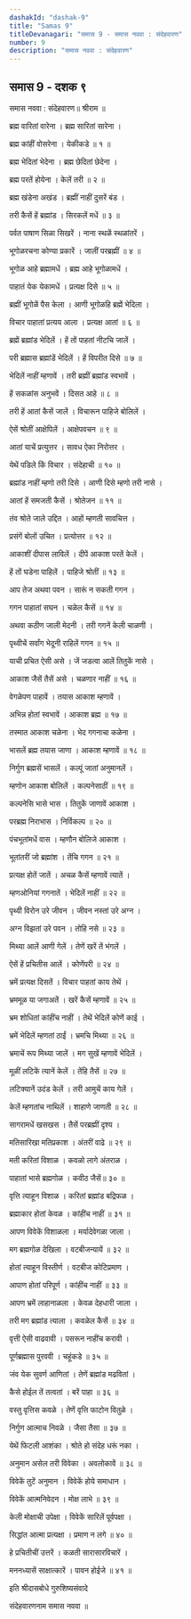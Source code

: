 ```yaml
---
dashakId: "dashak-9"
title: "Samas 9"
titleDevanagari: "समास 9 - समास नववा : संदेहवारण"
number: 9
description: "समास नववा : संदेहवारण"
---
```


## समास 9 - दशक ९

समास नववा : संदेहवारण॥ श्रीराम ॥

ब्रह्म वारितां वारेना । ब्रह्म सारितां सारेना ।

ब्रह्म कांहीं वोसरेना । येकीकडे ॥ १ ॥

ब्रह्म भेदितां भेदेना । ब्रह्म छेदितां छेदेना ।

ब्रह्म परतें होयेना । केलें तरी ॥ २ ॥

ब्रह्म खंडेना अखंड । ब्रह्मीं नाहीं दुसरें बंड ।

तरी कैसें हें ब्रह्मांड । सिरकलें मधें ॥ ३ ॥

पर्वत पाषाण सिळा सिखरें । नाना स्थळें स्थळांतरें ।

भूगोळरचना कोण्या प्रकारें । जालीं परब्रह्मीं ॥ ४ ॥

भूगोळ आहे ब्रह्मामधें । ब्रह्म आहे भूगोळामधें ।

पाहातं येक येकामधें । प्रत्यक्ष दिसे ॥ ५ ॥

ब्रह्मीं भूगोळें पैस केला । आणी भूगोळहि ब्रह्में भेदिला ।

विचार पाहातां प्रत्यय आला । प्रत्यक्ष आतां ॥ ६ ॥

ब्रह्में ब्रह्मांड भेदिलें । हें तों पाहतां नीटचि जालें ।

परी ब्रह्मास ब्रह्मांडें भेदिलें । हें विपरीत दिसे ॥ ७ ॥

भेदिलें नाहीं म्हणावें । तरी ब्रह्मीं ब्रह्मांड स्वभावें ।

हें सकळांस अनुभवें । दिसत आहे ॥ ८ ॥

तरी हें आतां कैसें जालें । विचारून पाहिजे बोलिलें ।

ऐसें श्रोतीं आक्षेपिलें । आक्षेपवचन ॥ ९ ॥

आतां याचें प्रत्युत्तर । सावध ऐका निरोत्तर ।

येथें पडिले किं विचार । संदेहाची ॥ १० ॥

ब्रह्मांड नाहीं म्हणो तरी दिसे । आणी दिसे म्हणो तरी नासे ।

आतां हें समजती कैसें । श्रोतेजन ॥ ११ ॥

तंव श्रोते जाले उद्दित । आहों म्हणती सावचित्त ।

प्रसंगें बोलों उचित । प्रत्योत्तर ॥ १२ ॥

आकाशीं दीपास लाविलें । दीपें आकाश परतें केलें ।

हें तों घडेना पाहिलें । पाहिजे श्रोतीं ॥ १३ ॥

आप तेज अथवा पवन । सारूं न सकती गगन ।

गगन पाहातां सघन । चळेल कैसें ॥ १४ ॥

अथवा कठीण जाली मेदनी । तरी गगनें केली चाळणी ।

पृथ्वीचें सर्वांग भेदूनी राहिलें गगन ॥ १५ ॥

याची प्रचित ऐसी असे । जें जडत्वा आलें तितुकें नासे ।

आकाश जैसें तैसें असे । चळणार नाहीं ॥ १६ ॥

वेगळेपण पाहावें । तयास आकाश म्हणावें ।

अभिन्न होतां स्वभावें । आकाश ब्रह्म ॥ १७ ॥

तस्मात आकाश चळेना । भेद गगनाचा कळेना ।

भासलें ब्रह्म तयास जाणा । आकाश म्हणावें ॥ १८ ॥

निर्गुण ब्रह्मसें भासलें । कल्पूं जातां अनुमानलें ।

म्हणोन आकाश बोलिलें । कल्पनेसाठीं ॥ १९ ॥

कल्पनेसि भासे भास । तितुकें जाणावें आकाश ।

परब्रह्म निराभास । निर्विकल्प ॥ २० ॥

पंचभूतांमधें वास । म्हणौन बोलिजे आकाश ।

भूतांतरीं जो ब्रह्मांश । तेंचि गगन ॥ २१ ॥

प्रत्यक्ष होतें जातें । अचळ कैसें म्हणावें त्यातें ।

म्हणओनियां गगनातें । भेदिलें नाहीं ॥ २२ ॥

पृथ्वी विरोन उरे जीवन । जीवन नस्तां उरे अग्न ।

अग्न विझतां उरे पवन । तोहि नसे ॥ २३ ॥

मिथ्या आलें आणी गेलें । तेणें खरें तें भंगलें ।

ऐसें हें प्रचितीस आलें । कोणेंपरी ॥ २४ ॥

भ्रमें प्रत्यक्ष दिसतें । विचार पाहतां काय तेथें ।

भ्रममूळ या जगाअतें । खरें कैसें म्हणावें ॥ २५ ॥

भ्रम शोधितां कांहींच नाहीं । तेथें भेदिलें कोणें काई ।

भ्रमें भेदिलें म्हणतां ठाईं । भ्रमचि मिथ्या ॥ २६ ॥

भ्रमाचें रूप मिथ्या जालें । मग सुखें म्हणावें भेदिलें ।

मूळीं लटिकें त्यानें केलें । तेंहि तैसें ॥ २७ ॥

लटिक्यानें उदंड केलें । तरी आमुचें काय गेलें ।

केलें म्हणतांच नाथिलें । शाहाणे जाणती ॥ २८ ॥

सागरामधें खसखस । तैसें परब्रह्मीं दृश्य ।

मतिसारिखा मतिप्रकाश । अंतरीं वाढे ॥ २९ ॥

मती करितां विशाळ । कवळो लागे अंतराळ ।

पाहातां भासे ब्रह्मगोळ । कवीठ जैसें॥ ३० ॥

वृत्ति त्याहून विशाळ । करितां ब्रह्मांड बद्रिफळ ।

ब्रह्माकार होतां केवळ । कांहींच नाहीं ॥ ३१ ॥

आपण विवेकें विशाळला । मर्यादेवेगळा जाला ।

मग ब्रह्मगोळ देखिला । वटबीजन्यायें ॥ ३२ ॥

होतां त्याहून विस्तीर्ण । वटबीज कोटिप्रमाण ।

आपाण होतां परिपूर्ण । कांहींच नाहीं ॥ ३३ ॥

आपण भ्रमें लाहानाळला । केवळ देहधारी जाला ।

तरी मग ब्रह्मांड त्याला । कवळेल कैसें ॥ ३४ ॥

वृत्ती ऐसी वाढवावी । पसरून नाहींच करावी ।

पूर्णब्रह्मास पुरववी । चहूंकडे ॥ ३५ ॥

जंव येक सुवर्ण आणितां । तेणें ब्रह्मांड मढवितां ।

कैसे होईल तें तत्वतां । बरें पाहा ॥ ३६ ॥

वस्तु वृत्तिस कवळे । तेणें वृत्ति फाटोन वितुळे ।

निर्गुण आत्माच निवळे । जैसा तैसा ॥ ३७ ॥

येथें फिटली आशंका । श्रोते हो संदेह धरूं नका ।

अनुमान असेल तरी विवेका । अवलोकावें ॥ ३८ ॥

विवेकें तुटें अनुमान । विवेकें होये समाधान ।

विवेकें आत्मनिवेदन । मोक्ष लाभे ॥ ३९ ॥

केली मोक्षाची उपेक्षा । विवेकें सारिलें पूर्वपक्षा ।

सिद्धांत आत्मा प्रत्यक्षा । प्रमाण न लगे ॥ ४० ॥

हे प्रचितीचीं उत्तरें । कळती सारासारविचारें ।

मननध्यासें साक्षात्कारें । पावन होईजे ॥ ४१ ॥

इति श्रीदासबोधे गुरुशिष्यसंवादे

संदेहवारणनाम समास नववा ॥